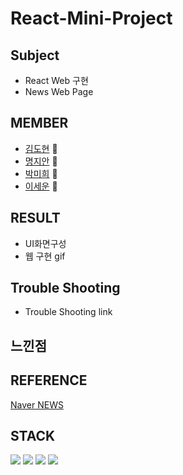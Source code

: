 # React-Mini-Project


## Subject
* React Web 구현
* News Web Page

## MEMBER
* [김도현](https://github.com/주소) 🌷
* [명지안](https://github.com/주소) 🌼
* [박미희](https://github.com/PMH2906) 🌻
* [이세운](https://github.com/주소) :rose:

## RESULT
* UI화면구성
* 웹 구현 gif


## Trouble Shooting
* Trouble Shooting link

## 느낀점

## REFERENCE
[Naver NEWS](https://news.naver.com/)

## STACK
<img src="https://img.shields.io/badge/HTML5-E34F26?style=flat-square&logo=HTML5&logoColor=white"/></a> 
<img src="https://img.shields.io/badge/CSS3-1572B6?style=flat-square&logo=CSS3&logoColor=white"/></a> 
<img src="https://img.shields.io/badge/JavaScript-F7DF1E?style=flat-square&logo=JavaScript&logoColor=white"/></a> 
<img src="https://img.shields.io/badge/react-61DAFB?style=flat-square&logo=react&logoColor=black"/></a>

